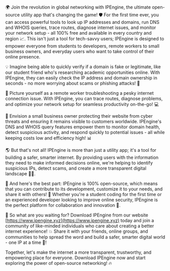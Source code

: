 🌍 Join the revolution in global networking with IPEngine, the ultimate open-source utility app that's changing the game! 🛡️ For the first time ever, you can access powerful tools to look up IP addresses and domains, run DNS and WHOIS queries, trace routes, diagnose internet issues, and monitor your network setup - all 100% free and available in every country and region 📈. This isn't just a tool for tech-savvy users; IPEngine is designed to empower everyone from students to developers, remote workers to small business owners, and everyday users who want to take control of their online presence.

💡 Imagine being able to quickly verify if a domain is fake or legitimate, like our student friend who's researching academic opportunities online. With IPEngine, they can easily check the IP address and domain ownership in seconds - no more worrying about scams or phishing attacks! 🚀

👥 Picture yourself as a remote worker troubleshooting a pesky internet connection issue. With IPEngine, you can trace routes, diagnose problems, and optimize your network setup for seamless productivity on-the-go! 💻

🏢 Envision a small business owner protecting their website from cyber threats and ensuring it remains visible to customers worldwide. IPEngine's DNS and WHOIS query features empower them to monitor domain health, detect suspicious activity, and respond quickly to potential issues - all while keeping costs low and efficiency high! 📊

🌎 But that's not all! IPEngine is more than just a utility app; it's a tool for building a safer, smarter internet. By providing users with the information they need to make informed decisions online, we're helping to identify suspicious IPs, detect scams, and create a more transparent digital landscape 🕵️‍♀️.

🌟 And here's the best part: IPEngine is 100% open-source, which means that you can contribute to its development, customize it to your needs, and share it with others! 💪 Whether you're a student coding for the first time or an experienced developer looking to improve online security, IPEngine is the perfect platform for collaboration and innovation 🌈.

📲 So what are you waiting for? Download IPEngine from our website [https://www.ipengine.xyz](https://www.ipengine.xyz) today and join a community of like-minded individuals who care about creating a better internet experience! 💥 Share it with your friends, online groups, and communities to help spread the word and build a safer, smarter digital world - one IP at a time 🌟!

Together, let's make the internet a more transparent, trustworthy, and empowering place for everyone. Download IPEngine now and start exploring the power of open-source networking! 🔥